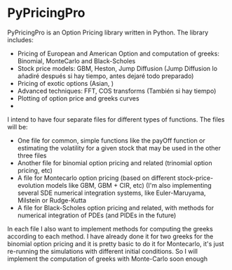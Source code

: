 # PyPricingPro
PyPricingPro is an Option Pricing library written in Python. The library includes:

-  Pricing of European and American Option and computation of greeks: Binomial, MonteCarlo and Black-Scholes
-  Stock price models: GBM, Heston, Jump Diffusion (Jump Diffusion lo añadiré después si hay tiempo, antes dejaré todo preparado) 
-  Pricing of exotic options (Asian, )
-  Advanced techniques: FFT, COS transforms (También si hay tiempo)
-  Plotting of option price and greeks curves
- 



I intend to have four separate files for different types of functions. The files will be:
-  One file for common, simple functions like the payOff function or estimating the volatility for a given stock that may be used in the other three files
-  Another file for binomial option pricing and related (trinomial option pricing, etc)
-  A file for Montecarlo option pricing (based on different stock-price-evolution models like GBM, GBM + CIR, etc) (I'm also implementing several SDE numerical integration systems, like Euler-Maruyama, Milstein or Rudge-Kutta
-  A file for Black-Scholes option pricing and related, with methods for numerical integration of PDEs (and PIDEs in the future)

In each file I also want to implement methods for computing the greeks according to each method. I have already done it for two greeks for the binomial option pricing and it is pretty basic to do it for Montecarlo, it's just re-running the simulations with different initial conditions. So I will implement the computation of greeks with Monte-Carlo soon enough

